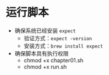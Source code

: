 # 运行脚本

* 确保系统已经安装 `expect`
    - 验证方式：`expect -version`
    - 安装方式：`brew install expect`
* 确保脚本具有执行权限
    - chmod +x chapter01.sh
    - chmod +x run.sh

